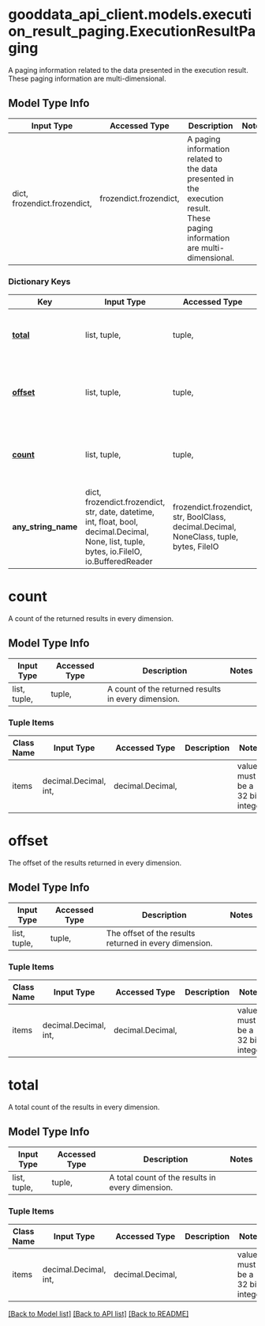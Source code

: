 # gooddata_api_client.models.execution_result_paging.ExecutionResultPaging

A paging information related to the data presented in the execution result. These paging information are multi-dimensional.

## Model Type Info
Input Type | Accessed Type | Description | Notes
------------ | ------------- | ------------- | -------------
dict, frozendict.frozendict,  | frozendict.frozendict,  | A paging information related to the data presented in the execution result. These paging information are multi-dimensional. | 

### Dictionary Keys
Key | Input Type | Accessed Type | Description | Notes
------------ | ------------- | ------------- | ------------- | -------------
**[total](#total)** | list, tuple,  | tuple,  | A total count of the results in every dimension. | 
**[offset](#offset)** | list, tuple,  | tuple,  | The offset of the results returned in every dimension. | 
**[count](#count)** | list, tuple,  | tuple,  | A count of the returned results in every dimension. | 
**any_string_name** | dict, frozendict.frozendict, str, date, datetime, int, float, bool, decimal.Decimal, None, list, tuple, bytes, io.FileIO, io.BufferedReader | frozendict.frozendict, str, BoolClass, decimal.Decimal, NoneClass, tuple, bytes, FileIO | any string name can be used but the value must be the correct type | [optional]

# count

A count of the returned results in every dimension.

## Model Type Info
Input Type | Accessed Type | Description | Notes
------------ | ------------- | ------------- | -------------
list, tuple,  | tuple,  | A count of the returned results in every dimension. | 

### Tuple Items
Class Name | Input Type | Accessed Type | Description | Notes
------------- | ------------- | ------------- | ------------- | -------------
items | decimal.Decimal, int,  | decimal.Decimal,  |  | value must be a 32 bit integer

# offset

The offset of the results returned in every dimension.

## Model Type Info
Input Type | Accessed Type | Description | Notes
------------ | ------------- | ------------- | -------------
list, tuple,  | tuple,  | The offset of the results returned in every dimension. | 

### Tuple Items
Class Name | Input Type | Accessed Type | Description | Notes
------------- | ------------- | ------------- | ------------- | -------------
items | decimal.Decimal, int,  | decimal.Decimal,  |  | value must be a 32 bit integer

# total

A total count of the results in every dimension.

## Model Type Info
Input Type | Accessed Type | Description | Notes
------------ | ------------- | ------------- | -------------
list, tuple,  | tuple,  | A total count of the results in every dimension. | 

### Tuple Items
Class Name | Input Type | Accessed Type | Description | Notes
------------- | ------------- | ------------- | ------------- | -------------
items | decimal.Decimal, int,  | decimal.Decimal,  |  | value must be a 32 bit integer

[[Back to Model list]](../../README.md#documentation-for-models) [[Back to API list]](../../README.md#documentation-for-api-endpoints) [[Back to README]](../../README.md)

